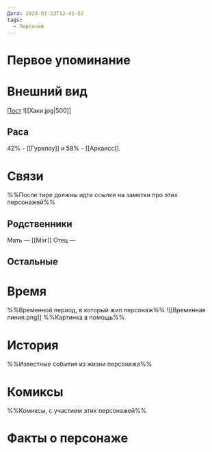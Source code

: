 ```yaml
---
Дата: 2024-03-23T12-41-52
tags:
  - Персонаж
---
```

# Первое упоминание

# Внешний вид
[Пост](https://vk.com/wall-159799193_8017)
![[Хаки.jpg|500]]
## Раса
42% - [[Гурелоу]] и 58% - [[Архаисс]].
# Связи
%%После тире должны идти ссылки на заметки про этих персонажей%%
## Родственники
Мать — [[Мэг]]
Отец — 
## Остальные 
# Время
%%Временной период, в который жил персонаж%%
![[Временная линия.png]]
%%Картинка в помощь%%
# История
%%Известные события из жизни персонажа%%
# Комиксы
%%Комиксы, с участием этих персонажей%%
# Факты о персонаже